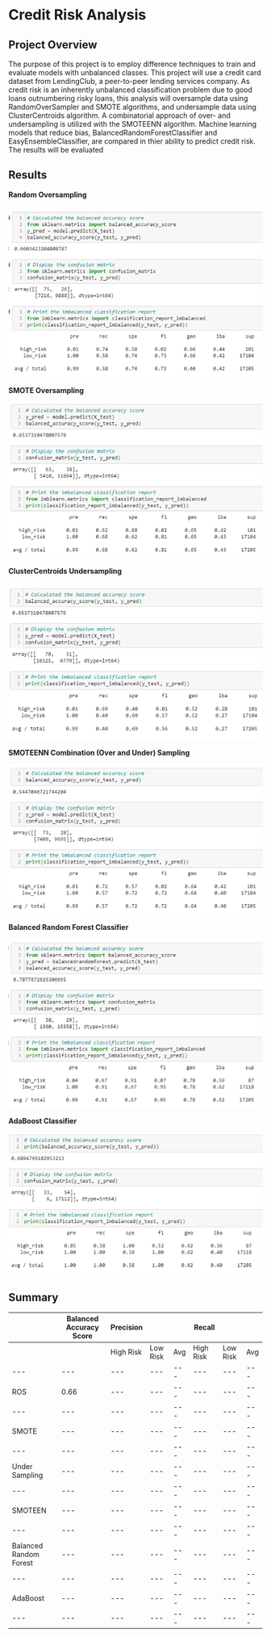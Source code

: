 # Credit Risk Analysis 

## Project Overview 

The purpose of this project is to employ difference techniques to train and evaluate models with unbalanced classes. This project will use a credit card dataset from LendingClub, a peer-to-peer lending services company. As credit risk is an inherently unbalanced classification problem due to good loans outnumbering risky loans, this analysis will oversample data using RandomOverSampler and SMOTE algorithms, and undersample data using ClusterCentroids algorithm. A combinatorial approach of over- and undersampling is utilized with the SMOTEENN algorithm. Machine learning models that reduce bias, BalancedRandomForestClassifier and EasyEnsembleClassifier, are compared in thier ability to predict credit risk. The results will be evaluated

## Results 

**Random Oversampling** 

![image1](/images/1oversampling.png)

**SMOTE Oversampling**

![image2](/images/2SMOTEoversampling.png)

**ClusterCentroids Undersampling**

![image3](/images/3undersampling.png)

**SMOTEENN Combination (Over and Under) Sampling**

![image4](/images/4SMOTEENN.png)

**Balanced Random Forest Classifier**

![image5](/images/5balancedrandomforest.png)

**AdaBoost Classifier**

![image6](/images/6adaboost.png)

## Summary

|  | Balanced Accuracy Score | Precision |  |  | Recall |  |  |
| --- | --- | --- | --- | --- | --- | --- | --- |
|  |  | High Risk | Low Risk | Avg | High Risk | Low Risk | Avg |
| --- | --- | --- | --- | --- | --- | --- | --- |
| ROS | 0.66 | --- | --- | --- | --- | --- | --- |
| --- | --- | --- | --- | --- | --- | --- | --- |
| SMOTE | --- | --- | --- | --- | --- | --- | --- |
| --- | --- | --- | --- | --- | --- | --- | --- |
| Under Sampling | --- | --- | --- | --- | --- | --- | --- |
| --- | --- | --- | --- | --- | --- | --- | --- |
| SMOTEEN | --- | --- | --- | --- | --- | --- | --- |
| --- | --- | --- | --- | --- | --- | --- | --- |
| Balanced Random Forest | --- | --- | --- | --- | --- | --- | --- |
| --- | --- | --- | --- | --- | --- | --- | --- |
| AdaBoost | --- | --- | --- | --- | --- | --- | --- |
| --- | --- | --- | --- | --- | --- | --- | --- |


